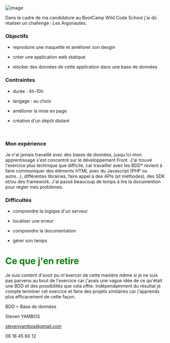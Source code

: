 ![image](https://user-images.githubusercontent.com/95619191/183082726-284ed6ad-0c5d-47e6-ba09-5ffebf6d6e00.png)


Dans le cadre de ma candidature au BootCamp Wild Code School j'ai dû réaliser un challenge : Les Argonautes.

<h3>Objectifs</h3>

- reproduire une maquette et améliorer son desgin

- créer une application web statique

- stocker des données de cette application dans une base de données



<h3>Contraintes</h3>

- durée : 4h-10h

- langage : au choix

- améliorer la mise en page

- création d'un dépôt distant


<br>
<h3>Mon expérience</h3>

Je n'ai jamais travaillé avec des bases de données, jusqu'ici mon apprentissage s'est concentré sur le développement Front.
J'ai trouvé l'exercice plus technique que difficile, car travailler avec les BDD* revient à faire communiquer des éléments HTML avec du Javascript (PHP ou autre...), différentes librairies, faire appel à des APIs (et méthodes), des SDK et/ou des framework.
J'ai passé beaucoup de temps à lire la documention pour régler mes problèmes.



<h3>Difficultés</h3>

- comprendre la logique d'un serveur

- localiser une erreur

- comprendre la documentation

- gérer son temps



<h1><span style="color:green">Ce que j'en retire</span></h1>

Je suis content d'avoir pu m'exercer de cette manière même si je ne suis pas parvenu au bout de l'exercice car j'avais une vague idée de ce qu'était une BDD et des possibilités que cela offre.
Indépendamment du résultat je compte terminer cet exercice et faire des projets similaires car j'apprends plus efficacement de cette façon.


BDD = Base de données


Steven YAMBOS

stevenyambos@gmail.com

06 16 45 60 12
